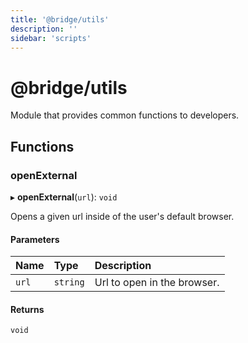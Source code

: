 ```yaml
---
title: '@bridge/utils'
description: ''
sidebar: 'scripts'
---
```


# @bridge/utils

Module that provides common functions to developers.

## Functions

### openExternal

▸ **openExternal**(`url`): `void`

Opens a given url inside of the user's default browser.

#### Parameters

| Name | Type | Description |
| :------ | :------ | :------ |
| `url` | `string` | Url to open in the browser. |

#### Returns

`void`
